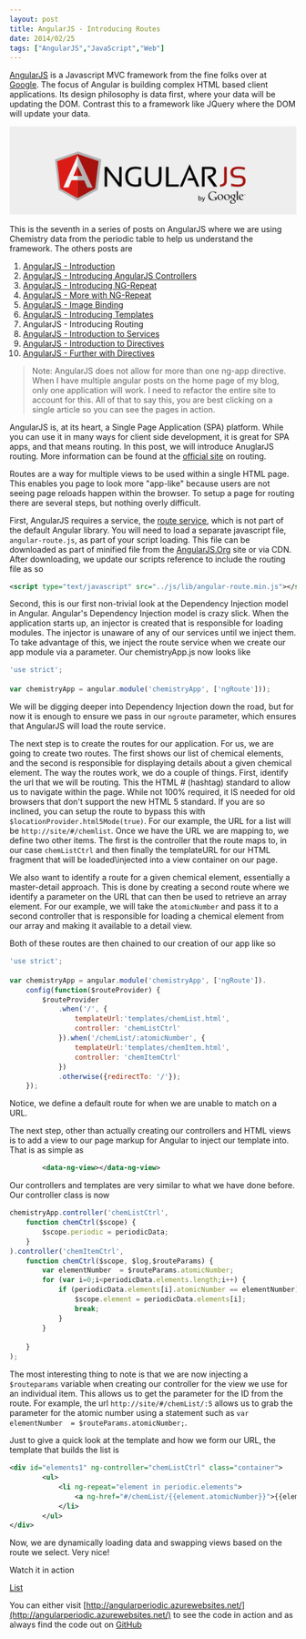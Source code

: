 ```yaml
---
layout: post
title: AngularJS - Introducing Routes
date: 2014/02/25
tags: ["AngularJS","JavaScript","Web"]
---
```



[AngularJS](http://www.angularjs.org) is a Javascript MVC framework from the fine folks over at
[Google](http://www.google.com). The focus of Angular is building complex
 HTML based client applications. Its design philosophy is data first, where your data will be updating the DOM.
 Contrast this to a framework like JQuery where the DOM will update your data.

![AngularJS Logo](angularLogo.png)

This is the seventh in a series of posts on AngularJS where we are using Chemistry data from the periodic table
to help us understand the framework. The others posts are

1. [AngularJS - Introduction](http://www.jptacek.com/2013/10/angularjs-introduction/)
2. [AngularJS - Introducing AngularJS Controllers](http://www.jptacek.com/2013/10/introducing-angularjs-controllers/)
3. [AngularJS - Introducing NG-Repeat](http://www.jptacek.com/2013/10/angularjs-introducing-ng-repeat/)
4. [AngularJS - More with NG-Repeat](http://www.jptacek.com/2014/01/angularjs-further-with-ng-repeat/)
5. [AngularJS - Image Binding](http://www.jptacek.com/2014/01/angularjs-lou-reed/)
6. [AngularJS - Introducing Templates](http://www.jptacek.com/2014/02/angularJS-templates/)
7. AngularJS - Introducing Routing
8. [AngularJS - Introduction to Services](http://www.jptacek.com//2014/05/angularJS-Intro-To-Services/)
9. [AngularJS - Introduction to Directives](http://www.jptacek.com/2014/06/angularJS-intro-to-directives/)
10. [AngularJS - Further with Directives](http://www.jptacek.com/2014/12/angularJS-further-with-directives/)

>Note: AngularJS does not allow for more than one ng-app directive. When I have multiple angular posts on
the home page of my blog, only one application will work. I need to refactor the entire site to account for
this. All of that to say this, you are best clicking on a single article so you can see the pages in action.

AngularJS is, at its heart, a Single Page Application (SPA) platform. While you can use it in
many ways for client side development, it is great for SPA apps, and that means routing. In
this post, we will introduce AnuglarJS routing. More information can be found at the
[official site](http://docs.angularjs.org/api/ngRoute/service/$route) on routing.

Routes are a way for multiple views to be used within a single HTML page. This enables you
page to look more "app-like" because users are not seeing page reloads happen within the
browser. To setup a page for routing there are several steps, but nothing overly difficult.

First, AngularJS requires a service, the [route service](http://docs.angularjs.org/api/ngRoute/service/$route),
which is not part of the default Angular library. You will need to load a separate
javascript file, ``angular-route.js``, as part of your script loading. This file can be downloaded as part of minified
file from the [AngularJS.Org](http://www.angularjs.org) site or via CDN. After downloading, we update our
scripts reference to include the routing file as so


```xml
<script type="text/javascript" src="../js/lib/angular-route.min.js"></script>
```

Second, this is our first non-trivial look at the Dependency Injection model in Angular.
Angular's Dependency Injection model is crazy slick. When the application starts up, an
injector is created that is responsible for loading modules. The injector is unaware of
any of our services until we inject them. To take advantage of this, we inject the route service
when we create our app module via a parameter. Our chemistryApp.js now looks like

```javascript
'use strict';

var chemistryApp = angular.module('chemistryApp', ['ngRoute']));

```

We will be digging deeper into Dependency Injection down the road, but for now it is enough
to ensure we pass in our ``ngroute`` parameter, which ensures that AngularJS will load the
route service.

The next step is to create the routes for our application. For us, we are going to create
two routes. The first shows our list of chemical elements, and the second is responsible
for displaying details about a given chemical element. The way the routes work, we do a
couple of things. First, identify the url that we will be routing. This the HTML # (hashtag) standard
to allow us to navigate within the page. While not 100% required, it IS needed for old browsers that
don't support the new HTML 5 standard. If you are so inclined, you can setup the
route to bypass this with ``$locationProvider.html5Mode(true)``. For our example, the URL for a list will be
``http://site/#/chemlist``. Once we have the URL we are mapping to, we define two other
items. The first is the controller that the route maps to, in our case ``chemListCtrl`` and
then finally the templateURL for our HTML fragment that will be loaded\injected into a view container
on our page.

We also want to identify a route for a given chemical element, essentially a master-detail
approach. This is done by creating a second route where we identify a parameter on the URL that can then
be used to retrieve an array element. For our example, we will take the ``atomicNumber`` and pass it to
a second controller that is responsible for loading a chemical element from our array and making it available
to a detail view.

Both of these routes are then chained to our creation of our app like so

```javascript
'use strict';

var chemistryApp = angular.module('chemistryApp', ['ngRoute']).
    config(function($routeProvider) {
        $routeProvider
            .when('/', {
                templateUrl:'templates/chemList.html',
                controller: 'chemListCtrl'
            }).when('/chemList/:atomicNumber', {
                templateUrl:'templates/chemItem.html',
                controller: 'chemItemCtrl'
            })
            .otherwise({redirectTo: '/'});
    });
```

Notice, we define a default route for when we are unable to match on a URL.

The next step, other than actually creating our controllers and HTML views is to add
a view to our page markup for Angular to inject our template into. That is as simple as

```xml
        <data-ng-view></data-ng-view>

```

Our controllers and templates are very similar to what we have done before. Our controller class is now


```javascript
chemistryApp.controller('chemListCtrl',
    function chemCtrl($scope) {
        $scope.periodic = periodicData;
    }
).controller('chemItemCtrl',
    function chemCtrl($scope, $log,$routeParams) {
        var elementNumber  = $routeParams.atomicNumber;
        for (var i=0;i<periodicData.elements.length;i++) {
            if (periodicData.elements[i].atomicNumber == elementNumber) {
                $scope.element = periodicData.elements[i];
                break;
            }
        }

    }
);

```

The most interesting thing to note is that we are now injecting a ``$routeparams`` variable
when creating our controller for the view we use for an individual item. This allows us to get the parameter for the ID
from the route. For example, the url ``http://site/#/chemList/:5`` allows us to grab the
parameter for the atomic number using a statement such as ``var elementNumber  = $routeParams.atomicNumber;``.

Just to give a quick look at the template and how we form our URL, the template that builds the list is

```xml
<div id="elements1" ng-controller="chemListCtrl" class="container">
        <ul>
            <li ng-repeat="element in periodic.elements">
                <a ng-href="#/chemList/{{element.atomicNumber}}">{{element.name}}</a>
            </li>
        </ul>
</div>
```


Now, we are dynamically loading data and swapping views based on the route we select. Very
nice!

Watch it in action
<div id="app" ng-app="chemistryApp">
<a href="./#/chemList">List</a>
<br/>
        <ng-view></ng-view>
</div>

<p></p>

You can either visit [http://angularperiodic.azurewebsites.net/](http://angularperiodic.azurewebsites.net/) to see the code in action and
as always find the code out on [GitHub](https://github.com/jptacek/AngularPeriodic)


<script type="text/javascript" src="/2014/02/angularJS-IntroToRouting/js/chemistryApp.js"></script>
<script type="text/javascript" src="/2014/02/angularJS-IntroToRouting/js/chemistryController.js"></script>
<script type="text/javascript" src="/2014/02/angularJS-IntroToRouting/js/chemistry.js"></script>